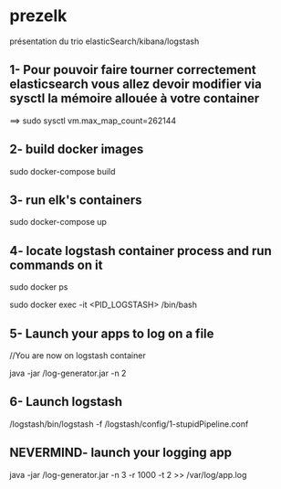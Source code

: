 # prezelk
présentation du trio elasticSearch/kibana/logstash


## 1- Pour pouvoir faire tourner correctement elasticsearch vous allez devoir modifier via sysctl la mémoire allouée à votre container

==> sudo sysctl vm.max_map_count=262144



## 2- build docker images

sudo docker-compose build

## 3- run elk's containers

sudo docker-compose up

## 4- locate logstash container process and run commands on it

sudo docker ps 

sudo docker exec -it <PID_LOGSTASH> /bin/bash

## 5- Launch your apps to log on a file

//You are now on logstash container

java -jar /log-generator.jar -n 2 

## 6- Launch logstash 

/logstash/bin/logstash -f /logstash/config/1-stupidPipeline.conf




## NEVERMIND- launch your logging app

java -jar /log-generator.jar -n 3 -r 1000 -t 2 >> /var/log/app.log

